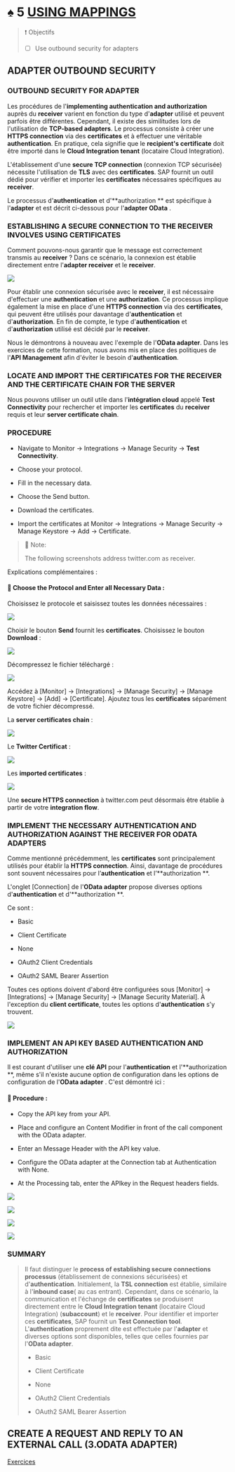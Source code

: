# ♠ 5 [USING MAPPINGS](https://learning.sap.com/learning-journeys/developing-with-sap-integration-suite/using-adapters_f42fdb69-df78-4faf-bfd3-0a7b8c8beebd)

> :exclamation: Objectifs
>
> - [ ] Use outbound security for adapters

## ADAPTER OUTBOUND SECURITY

### OUTBOUND SECURITY FOR ADAPTER

Les procédures de l'**implementing authentication and authorization** auprès du **receiver** varient en fonction du type d'**adapter** utilisé et peuvent parfois être différentes. Cependant, il existe des similitudes lors de l'utilisation de **TCP-based adapters**. Le processus consiste à créer une **HTTPS connection** via des **certificates** et à effectuer une véritable **authentication**. En pratique, cela signifie que le **recipient's certificate** doit être importé dans le **Cloud Integration tenant** (locataire Cloud Integration).

L'établissement d'une **secure TCP connection** (connexion TCP sécurisée) nécessite l'utilisation de **TLS** avec des **certificates**. SAP fournit un outil dédié pour vérifier et importer les **certificates** nécessaires spécifiques au **receiver**.

Le processus d'**authentication** et d'**authorization ** est spécifique à l'**adapter** et est décrit ci-dessous pour l'**adapter OData** .

### ESTABLISHING A SECURE CONNECTION TO THE RECEIVER INVOLVES USING CERTIFICATES

Comment pouvons-nous garantir que le message est correctement transmis au **receiver** ? Dans ce scénario, la connexion est établie directement entre l'**adapter receiver** et le **receiver**.

![](./RESSOURCES/CLD900_20_U5L5_001_scr.png)

Pour établir une connexion sécurisée avec le **receiver**, il est nécessaire d'effectuer une **authentication** et une **authorization**. Ce processus implique également la mise en place d'une **HTTPS connection** via des **certificates**, qui peuvent être utilisés pour davantage d'**authentication** et d'**authorization**. En fin de compte, le type d'**authentication** et d'**authorization** utilisé est décidé par le **receiver**.

Nous le démontrons à nouveau avec l'exemple de l'**OData adapter**. Dans les exercices de cette formation, nous avons mis en place des politiques de l'**API Management** afin d'éviter le besoin d'**authentication**.

### LOCATE AND IMPORT THE CERTIFICATES FOR THE RECEIVER AND THE CERTIFICATE CHAIN FOR THE SERVER

Nous pouvons utiliser un outil utile dans l'**intégration cloud** appelé **Test Connectivity** pour rechercher et importer les **certificates** du **receiver** requis et leur **server certificate chain**.

### PROCEDURE

- Navigate to Monitor → Integrations → Manage Security → **Test Connectivity**.

- Choose your protocol.

- Fill in the necessary data.

- Choose the Send button.

- Download the certificates.

- Import the certificates at Monitor → Integrations → Manage Security → Manage Keystore → Add → Certificate.

> :pushpin: Note:
>
> The following screenshots address twitter.com as receiver.

Explications complémentaires :

#### :small_red_triangle_down: Choose the Protocol and Enter all Necessary Data :

Choisissez le protocole et saisissez toutes les données nécessaires :

![](./RESSOURCES/CLD900_20_U5L5_002_scr.png)

Choisir le bouton **Send** fournit les **certificates**. Choisissez le bouton **Download** :

![](./RESSOURCES/CLD900_20_U5L5_003_scr.png)

Décompressez le fichier téléchargé :

![](./RESSOURCES/CLD900_20_U5L5_004_scr.png)

Accédez à [Monitor] → [Integrations] → [Manage Security] → [Manage Keystore] → [Add] → [Certificate]. Ajoutez tous les **certificates** séparément de votre fichier décompressé.

La **server certificates chain** :

![](./RESSOURCES/CLD900_20_U5L5_005_scr.png)

Le **Twitter Certificat** :

![](./RESSOURCES/CLD900_20_U5L5_006_scr.png)

Les **imported certificates** :

![](./RESSOURCES/CLD900_20_U5L5_007_scr.png)

Une **secure HTTPS connection** à twitter.com peut désormais être établie à partir de votre **integration flow**.

### IMPLEMENT THE NECESSARY AUTHENTICATION AND AUTHORIZATION AGAINST THE RECEIVER FOR ODATA ADAPTERS

Comme mentionné précédemment, les **certificates** sont principalement utilisés pour établir la **HTTPS connection**. Ainsi, davantage de procédures sont souvent nécessaires pour l’**authentication** et l’**authorization **.

L'onglet [Connection] de l'**OData adapter** propose diverses options d'**authentication** et d'**authorization **.

Ce sont :

- Basic

- Client Certificate

- None

- OAuth2 Client Credentials

- OAuth2 SAML Bearer Assertion

Toutes ces options doivent d'abord être configurées sous [Monitor] → [Integrations] → [Manage Security] → [Manage Security Material]. À l'exception du **client certificate**, toutes les options d'**authentication** s'y trouvent.

![](./RESSOURCES/CLD900_20_U5L5_008_scr.png)

### IMPLEMENT AN API KEY BASED AUTHENTICATION AND AUTHORIZATION

Il est courant d'utiliser une **clé API** pour l'**authentication** et l'**authorization **, même s'il n'existe aucune option de configuration dans les options de configuration de l'**OData adapter** . C'est démontré ici :

#### :small_red_triangle_down: Procedure :

- Copy the API key from your API.

- Place and configure an Content Modifier in front of the call component with the OData adapter.

- Enter an Message Header with the API key value.

- Configure the OData adapter at the Connection tab at Authentication with None.

- At the Processing tab, enter the APIkey in the Request headers fields.

![](./RESSOURCES/CLD900_20_U5L5_009_scr.png)

![](./RESSOURCES/CLD900_20_U5L5_010_scr.png)

![](./RESSOURCES/CLD900_20_U5L5_011_scr.png)

![](./RESSOURCES/CLD900_20_U5L5_012_scr.png)

### SUMMARY

> Il faut distinguer le **process of establishing secure connections processus** (établissement de connexions sécurisées) et d'**authentication**. Initialement, la **TSL connection** est établie, similaire à l'**inbound case**( au cas entrant). Cependant, dans ce scénario, la communication et l'échange de **certificates** se produisent directement entre le **Cloud Integration tenant** (locataire Cloud Integration) (**subaccount**) et le **receiver**. Pour identifier et importer ces **certificates**, SAP fournit un **Test Connection tool**. L'**authentication** proprement dite est effectuée par l'**adapter** et diverses options sont disponibles, telles que celles fournies par l'**OData adapter**.
>
> - Basic
>
> - Client Certificate
>
> - None
>
> - OAuth2 Client Credentials
>
> - OAuth2 SAML Bearer Assertion

## CREATE A REQUEST AND REPLY TO AN EXTERNAL CALL (3.ODATA ADAPTER)

[Exercices](https://learning.sap.com/learning-journeys/developing-with-sap-integration-suite/using-adapter-outbound-security_be3c7874-f31a-4413-9c9f-29382d4a4494)
